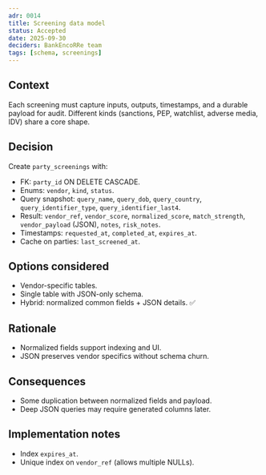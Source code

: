 ```yaml
---
adr: 0014
title: Screening data model
status: Accepted
date: 2025-09-30
deciders: BankEncoRRe team
tags: [schema, screenings]
---
```


## Context
Each screening must capture inputs, outputs, timestamps, and a durable payload for audit. Different kinds (sanctions, PEP, watchlist, adverse media, IDV) share a core shape.

## Decision
Create `party_screenings` with:
- FK: `party_id` ON DELETE CASCADE.
- Enums: `vendor`, `kind`, `status`.
- Query snapshot: `query_name`, `query_dob`, `query_country`, `query_identifier_type`, `query_identifier_last4`.
- Result: `vendor_ref`, `vendor_score`, `normalized_score`, `match_strength`, `vendor_payload` (JSON), `notes`, `risk_notes`.
- Timestamps: `requested_at`, `completed_at`, `expires_at`.
- Cache on parties: `last_screened_at`.

## Options considered
- Vendor-specific tables.
- Single table with JSON-only schema.
- Hybrid: normalized common fields + JSON details. ✅

## Rationale
- Normalized fields support indexing and UI.
- JSON preserves vendor specifics without schema churn.

## Consequences
- Some duplication between normalized fields and payload.
- Deep JSON queries may require generated columns later.

## Implementation notes
- Index `expires_at`.
- Unique index on `vendor_ref` (allows multiple NULLs).
